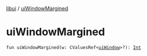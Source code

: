 [libui](index.md) / [uiWindowMargined](./ui-window-margined.md)

# uiWindowMargined

`fun uiWindowMargined(w: CValuesRef<`[`uiWindow`](ui-window.md)`>?): `[`Int`](https://kotlinlang.org/api/latest/jvm/stdlib/kotlin/-int/index.html)